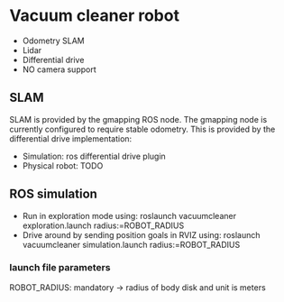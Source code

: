 # Vacuum cleaner robot

* Odometry SLAM
* Lidar
* Differential drive
* NO camera support

## SLAM
SLAM is provided by the gmapping ROS node. The gmapping node is currently configured to require stable odometry. This is provided
by the differential drive implementation:
* Simulation: ros differential drive plugin
* Physical robot: TODO

## ROS simulation
* Run in exploration mode using: roslaunch vacuumcleaner exploration.launch radius:=ROBOT_RADIUS
* Drive around by sending position goals in RVIZ using: roslaunch vacuumcleaner simulation.launch radius:=ROBOT_RADIUS

### launch file parameters
ROBOT_RADIUS: mandatory -> radius of body disk and unit is meters
